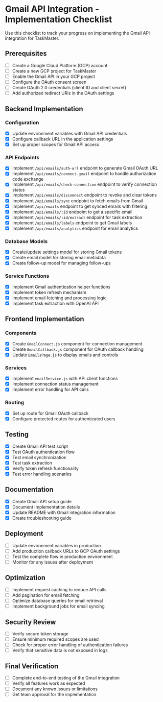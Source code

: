 # Gmail API Integration - Implementation Checklist

Use this checklist to track your progress on implementing the Gmail API integration for TaskMaster.

## Prerequisites

- [ ] Create a Google Cloud Platform (GCP) account
- [ ] Create a new GCP project for TaskMaster
- [ ] Enable the Gmail API in your GCP project
- [ ] Configure the OAuth consent screen
- [ ] Create OAuth 2.0 credentials (client ID and client secret)
- [ ] Add authorized redirect URIs in the OAuth settings

## Backend Implementation

### Configuration

- [x] Update environment variables with Gmail API credentials
- [x] Configure callback URL in the application settings
- [x] Set up proper scopes for Gmail API access

### API Endpoints

- [x] Implement `/api/emails/auth-url` endpoint to generate Gmail OAuth URL
- [x] Implement `/api/emails/connect-gmail` endpoint to handle authorization code exchange
- [x] Implement `/api/emails/check-connection` endpoint to verify connection status
- [x] Implement `/api/emails/disconnect` endpoint to revoke and clear tokens
- [x] Implement `/api/emails/sync` endpoint to fetch emails from Gmail
- [x] Implement `/api/emails` endpoint to get synced emails with filtering
- [x] Implement `/api/emails/:id` endpoint to get a specific email
- [x] Implement `/api/emails/:id/extract` endpoint for task extraction
- [x] Implement `/api/emails/labels` endpoint to get Gmail labels
- [x] Implement `/api/emails/analytics` endpoint for email analytics

### Database Models

- [x] Create/update settings model for storing Gmail tokens
- [x] Create email model for storing email metadata
- [x] Create follow-up model for managing follow-ups

### Service Functions

- [x] Implement Gmail authentication helper functions
- [x] Implement token refresh mechanism
- [x] Implement email fetching and processing logic
- [x] Implement task extraction with OpenAI API

## Frontend Implementation

### Components

- [x] Create `GmailConnect.js` component for connection management
- [x] Create `GmailCallback.js` component for OAuth callback handling
- [x] Update `EmailsPage.js` to display emails and controls

### Services

- [x] Implement `emailService.js` with API client functions
- [x] Implement connection status management
- [x] Implement error handling for API calls

### Routing

- [x] Set up route for Gmail OAuth callback
- [x] Configure protected routes for authenticated users

## Testing

- [x] Create Gmail API test script
- [x] Test OAuth authentication flow
- [x] Test email synchronization
- [x] Test task extraction
- [x] Verify token refresh functionality
- [x] Test error handling scenarios

## Documentation

- [x] Create Gmail API setup guide
- [x] Document implementation details
- [x] Update README with Gmail integration information
- [x] Create troubleshooting guide

## Deployment

- [ ] Update environment variables in production
- [ ] Add production callback URLs to GCP OAuth settings
- [ ] Test the complete flow in production environment
- [ ] Monitor for any issues after deployment

## Optimization

- [ ] Implement request caching to reduce API calls
- [ ] Add pagination for email fetching
- [ ] Optimize database queries for email retrieval
- [ ] Implement background jobs for email syncing

## Security Review

- [ ] Verify secure token storage
- [ ] Ensure minimum required scopes are used
- [ ] Check for proper error handling of authentication failures
- [ ] Verify that sensitive data is not exposed in logs

## Final Verification

- [ ] Complete end-to-end testing of the Gmail integration
- [ ] Verify all features work as expected
- [ ] Document any known issues or limitations
- [ ] Get team approval for the implementation
